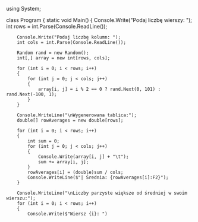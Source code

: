 using System;

class Program
{
    static void Main()
    {
        Console.Write("Podaj liczbę wierszy: ");
        int rows = int.Parse(Console.ReadLine());

        Console.Write("Podaj liczbę kolumn: ");
        int cols = int.Parse(Console.ReadLine());

        Random rand = new Random();
        int[,] array = new int[rows, cols];

        for (int i = 0; i < rows; i++)
        {
            for (int j = 0; j < cols; j++)
            {
                array[i, j] = i % 2 == 0 ? rand.Next(0, 101) : rand.Next(-100, 1);
            }
        }

        Console.WriteLine("\nWygenerowana tablica:");
        double[] rowAverages = new double[rows];

        for (int i = 0; i < rows; i++)
        {
            int sum = 0;
            for (int j = 0; j < cols; j++)
            {
                Console.Write(array[i, j] + "\t");
                sum += array[i, j];
            }
            rowAverages[i] = (double)sum / cols;
            Console.WriteLine($"| Średnia: {rowAverages[i]:F2}");
        }

        Console.WriteLine("\nLiczby parzyste większe od średniej w swoim wierszu:");
        for (int i = 0; i < rows; i++)
        {
            Console.Write($"Wiersz {i}: ")
            
